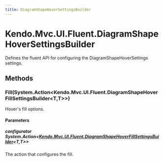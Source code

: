 ```yaml
---
title: DiagramShapeHoverSettingsBuilder
---
```


# Kendo.Mvc.UI.Fluent.DiagramShapeHoverSettingsBuilder
Defines the fluent API for configuring the DiagramShapeHoverSettings settings.




## Methods


### Fill(System.Action\<Kendo.Mvc.UI.Fluent.DiagramShapeHoverFillSettingsBuilder\<T,T\>\>)
Hover's fill options.


#### Parameters

##### configurator System.Action<[Kendo.Mvc.UI.Fluent.DiagramShapeHoverFillSettingsBuilder](/api/aspnet-mvc/Kendo.Mvc.UI.Fluent/DiagramShapeHoverFillSettingsBuilder)<T,T>>
The action that configures the fill.






